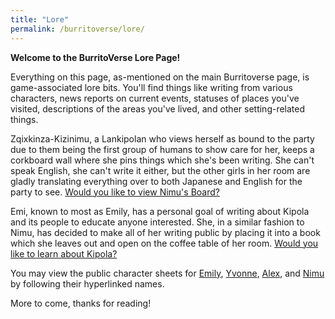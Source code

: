 ```yaml
---
title: "Lore"
permalink: /burritoverse/lore/
---
```


**Welcome to the BurritoVerse Lore Page!**

Everything on this page, as-mentioned on the main Burritoverse page, is game-associated lore bits. You'll find things like writing from various characters, news reports on current events, statuses of places you've visited, descriptions of the areas you've lived, and other setting-related things. 

Zqixkinza-Kizinimu, a Lankipolan who views herself as bound to the party due to them being the first group of humans to show care for her, keeps a corkboard wall where she pins things which she's been writing. She can't speak English, she can't write it either, but the other girls in her room are gladly translating everything over to both Japanese and English for the party to see. [Would you like to view Nimu's Board?](/nimu/)

Emi, known to most as Emily, has a personal goal of writing about Kipola and its people to educate anyone interested. She, in a similar fashion to Nimu, has decided to make all of her writing public by placing it into a book which she leaves out and open on the coffee table of her room. [Would you like to learn about Kipola?](/kipola/)

You may view the public character sheets for [Emily](https://docs.google.com/document/d/1Y0rK3FoIK2V2h1y0Z-zlmBa-0PfH6n3YZy0xOTL59Mo/edit?usp=sharing), [Yvonne](https://docs.google.com/document/d/1u1ViLkp0QxIM4djQCs1yV1OfAA0B7q_0_s7LShUzWUA/edit?usp=sharing), [Alex](https://docs.google.com/document/d/1l9ymc9rhOewoiKyTIAaKZTPIH9pbG2y6Kp0evOHuRaI/edit?usp=sharing), and [Nimu](https://docs.google.com/document/d/19K4yE247H8qkENmwqUrZ_cf61NpasSYmz1_LWYBvz3s/edit?usp=sharing) by following their hyperlinked names.

More to come, thanks for reading!
